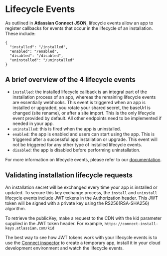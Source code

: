 # Lifecycle Events

As outlined in **Atlassian Connect JSON**, lifecycle events allow an app to register callbacks for events that occur 
in the lifecycle of an installation. These include:

```
{
  "installed": "/installed",
  "enabled": "/enabled",
  "disabled": "/disabled",
  "uninstalled": "/uninstalled"
}
```

## A brief overview of the 4 lifecycle events
- `installed`: the installed lifecycle callback is an integral part of the installation process of an app, whereas the 
remaining lifecycle events are essentially webhooks. This event is triggered when an app is installed or upgraded, 
you rotate your shared secret, the baseUrl is changed (site rename), or after a site import. This is the only lifecycle
event provided by default. All other endpoints need to be implemented if needed in your app.
- `uninstalled`: this is fired when the app is uninstalled.
- `enabled`: the app is enabled and users can start using the app. This is triggered after a successful app installation 
or upgrade. This event will not be triggered for any other type of installed lifecycle events.
- `disabled`: the app is disabled before performing uninstallation.

For more information on lifecycle events, please refer to our [documentation](https://developer.atlassian.com/cloud/jira/platform/connect-app-descriptor/#lifecycle).

## Validating installation lifecycle requests
An installation secret will be exchanged every time your app is installed or updated. To secure this key exchange 
process, the `install` and `uninstall` lifecycle events include JWT tokens in the Authorization header. This JWT token 
will be signed with a private key using the RS256(RSA-SHA256) algorithm.

To retrieve the publicKey, make a request to the CDN with the kid parameter supplied in the JWT token header. For 
example, `https://connect-install-keys.atlassian.com/kid`

The best way to see how JWT tokens work with your lifecycle events is to use the [Connect inspector](http://go.atlassian.com/connect-inspector) 
to create a temporary app, install it in your cloud development environment and watch the lifecycle events.
